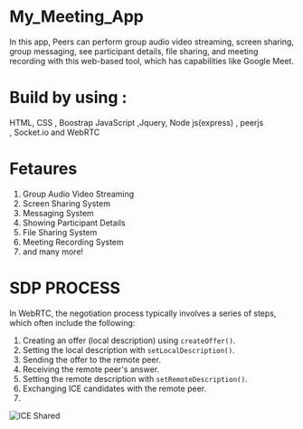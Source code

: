 # My_Meeting_App

 In this app, Peers can perform group audio video streaming, screen sharing, group messaging, see participant details, file sharing, and meeting recording with this web-based tool, which has capabilities like Google Meet.

# Build by using :
 HTML,     CSS , Boostrap        JavaScript ,Jquery,  Node js(express)  ,  peerjs  
            ,      Socket.io      and      WebRTC
 
           

# Fetaures
1. Group Audio Video Streaming
2. Screen Sharing System
3. Messaging System
4. Showing  Participant Details
5.  File Sharing System
6.  Meeting Recording System
7.  and many more!


# SDP PROCESS 
In WebRTC, the negotiation process typically involves a series of steps, which often include the following:

1. Creating an offer (local description) using `createOffer()`.
2. Setting the local description with `setLocalDescription()`.
3. Sending the offer to the remote peer.
4. Receiving the remote peer's answer.
5. Setting the remote description with `setRemoteDescription()`.
6. Exchanging ICE candidates with the remote peer.
7. 
![ICE Shared](https://github.com/BheshRajNeupane/My_Meeting_App/assets/108607897/94906cfc-b262-4809-aed8-8be44ac6293a)
